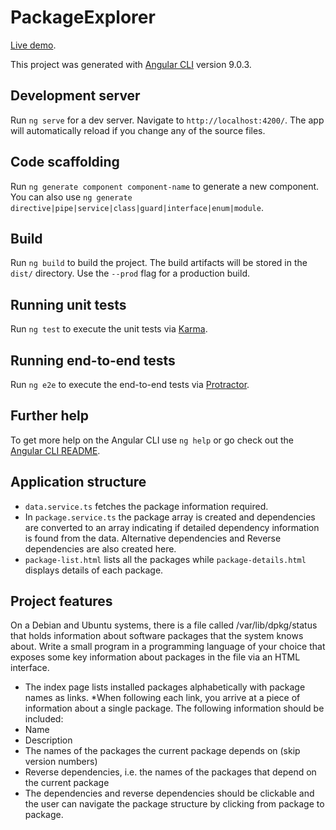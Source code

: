 

# PackageExplorer

[Live demo](http://package-explorer.s3-website.eu-north-1.amazonaws.com/).

This project was generated with [Angular CLI](https://github.com/angular/angular-cli) version 9.0.3.

## Development server

Run `ng serve` for a dev server. Navigate to `http://localhost:4200/`. The app will automatically reload if you change any of the source files.

## Code scaffolding

Run `ng generate component component-name` to generate a new component. You can also use `ng generate directive|pipe|service|class|guard|interface|enum|module`.

## Build

Run `ng build` to build the project. The build artifacts will be stored in the `dist/` directory. Use the `--prod` flag for a production build.

## Running unit tests

Run `ng test` to execute the unit tests via [Karma](https://karma-runner.github.io).

## Running end-to-end tests

Run `ng e2e` to execute the end-to-end tests via [Protractor](http://www.protractortest.org/).

## Further help

To get more help on the Angular CLI use `ng help` or go check out the [Angular CLI README](https://github.com/angular/angular-cli/blob/master/README.md).

## Application structure

- `data.service.ts` fetches the package information required. 
- In `package.service.ts` the package array is created and dependencies are converted to an array indicating if detailed dependency information is found from the data. Alternative dependencies and Reverse dependencies are also created here.  
- `package-list.html` lists all the packages while `package-details.html` displays details of each package. 
## Project features

On a Debian and Ubuntu systems, there is a file called /var/lib/dpkg/status that holds information about software packages that the system knows about. Write a small program in a programming language of your choice that exposes some key information about packages in the file via an HTML interface.

* The index page lists installed packages alphabetically with package names as links.
*When following each link, you arrive at a piece of information about a single package. The following information should be included:
* Name
* Description
* The names of the packages the current package depends on (skip version numbers)
* Reverse dependencies, i.e. the names of the packages that depend on the current package
* The dependencies and reverse dependencies should be clickable and the user can navigate the package structure by clicking from package to package. 

